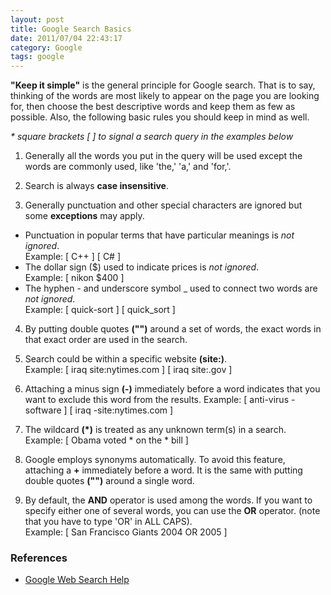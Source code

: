 ```yaml
---
layout: post
title: Google Search Basics
date: 2011/07/04 22:43:17
category: Google
tags: google
---
```

**"Keep it simple"** is the general principle for Google search. That is to say, thinking of the words are most likely to appear on the page 
you are looking for, then choose the best descriptive words and keep them as few as possible. Also, the following basic rules you should keep in mind as well. 

*\* square brackets [ ] to signal a search query in the examples below*

1. Generally all the words you put in the query will be used except the words are commonly used, like 'the,' 'a,' and 'for,'.

2. Search is always **case insensitive**.

3. Generally punctuation and other special characters are ignored but some **exceptions** may apply. 
<ul>
<li>Punctuation in popular terms that have particular meanings is <em>not ignored</em>.<br />
Example: [ C++ ] [ C# ]</li>
<li>The dollar sign ($) used to indicate prices is <em>not ignored</em>.<br />
Example: [ nikon $400 ]</li>
<li>The hyphen - and underscore symbol _ used to connect two words are <em>not ignored</em>.<br />
Example: [ quick-sort ] [ quick_sort ]</li>
</ul>

4. By putting double quotes **("")** around a set of words, the exact words in that exact order are used in the search. 

5. Search could be within a specific website **(site:)**.  
Example: [ iraq site:nytimes.com ] [ iraq site:.gov ]

6. Attaching a minus sign **(-)** immediately before a word indicates that you want to exclude this word from the results. 
Example: [ anti-virus -software ] [ iraq -site:nytimes.com ]

7. The wildcard **(*)** is treated as any unknown term(s) in a search.  
Example: [ Obama voted * on the * bill ]

8. Google employs synonyms automatically. To avoid this feature, attaching a **+** immediately before a word. 
It is the same with putting double quotes **("")** around a single word.

9. By default, the **AND** operator is used among the words. If you want to specify either one of several words, you can use the **OR** operator. 
(note that you have to type 'OR' in ALL CAPS).  
Example: [ San Francisco Giants 2004 OR 2005 ] 

### References
* [Google Web Search Help](http://www.google.com/support/websearch/) 


